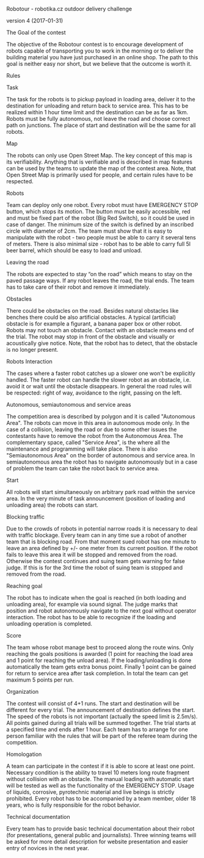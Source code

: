 Robotour - robotika.cz outdoor delivery challenge

version 4 (2017-01-31)

The Goal of the contest

The objective of the Robotour contest is to encourage development of robots
capable of transporting you to work in the morning or to deliver the building
material you have just purchased in an online shop. The path to this goal is
neither easy nor short, but we believe that the outcome is worth it.

Rules

Task

The task for the robots is to pickup payload in loading area, deliver it to
the destination for unloading and return back to service area. This has to be
realized within 1 hour time limit and the destination can be
as far as 1km. Robots must be fully autonomous, not leave the road
and choose correct path on junctions. The place of start and destination will
be the same for all robots.

Map

The robots can only use Open Street Map. The key concept of this map is its
verifiability.  Anything that is verifiable and is described in map features
can be used by the teams to update the map of the contest area. Note, that Open
Street Map is primarily used for people, and certain rules have to be
respected.

Robots

Team can deploy only one robot. Every robot must have EMERGENCY STOP button,
which stops its motion. The button must be easily accessible, red and must be
fixed part of the robot (Big Red Switch), so it could be used in case of
danger. The minimum size of the switch is defined by an inscribed circle with
diameter of 2cm. The team must show that it is easy to manipulate with the
robot - two people must be able to carry it several tens of meters. There is
also minimal size - robot has to be able to carry full 5l beer barrel, which
should be easy to load and unload.

Leaving the road

The robots are expected to stay “on the road” which means to stay on the paved
passage ways. If any robot leaves the road, the trial ends. The team has to
take care of their robot and remove it immediately.  

Obstacles 

There could be
obstacles on the road. Besides natural obstacles like benches there could be
also artificial obstacles. A typical (artificial) obstacle is for example a
figurant, a banana paper box or other robot. Robots may not touch an obstacle.
Contact with an obstacle means end of the trial. The robot may stop in front of
the obstacle and visually or acoustically give notice.  Note, that the robot
has to detect, that the obstacle is no longer present.

Robots Interaction

The cases where a faster robot catches up a slower one won't be explicitly
handled. The faster robot can handle the slower robot as an obstacle, i.e.
avoid it or wait until the obstacle disappears. In general the road rules
will be respected: right of way, avoidance to the right, passing on the left.

Autonomous, semiautonomous and service areas

The competition area is described by polygon and it is called "Autonomous
Area". The robots can move in this area in autonomous mode only. In the case of
a collision, leaving the road or due to some other issues the contestants have
to remove the robot from the Autonomous Area. The complementary space, called
"Service Area", is the where all the maintenance and programming will take
place. There is also "Semiautonomous Area" on the border of autonomous and
service area. In semiautonomous area the robot has to navigate autonomously
but in a case of problem the team can take the robot back to service area.

Start

All robots will start simultaneously on arbitrary park road within the service
area. In the very minute of task announcement (position of loading and
unloading area) the robots can start.

Blocking traffic

Due to the crowds of robots in potential narrow roads it is necessary to deal
with traffic blockage. Every team can in any time sue a robot of another team
that is blocking road. From that moment sued robot has one minute to leave an
area defined by +/- one meter from its current position. If the robot fails to
leave this area it will be stopped and removed from the road. Otherwise the
contest continues and suing team gets warning for false judge. If this is for
the 3rd time the robot of suing team is stopped and removed from the road.

Reaching goal

The robot has to indicate when the goal is reached (in both loading and
unloading area), for example via sound signal. The judge marks that position
and robot autonomously navigate to the next goal without operator interaction.
The robot has to be able to recognize if the loading and unloading operation
is completed.

Score

The team whose robot manage best to proceed along the route wins. Only reaching
the goals positions is awarded (1 point for reaching the load area and 1 point
for reaching the unload area). If the loading/unloading is done automatically
the team gets extra bonus point. Finally 1 point can be gained for return to
service area after task completion. In total the team can get maximum 5 points
per run.

Organization

The contest will consist of 4+1 runs. The start and destination will be
different for every trial. The announcement of destination defines the start.
The speed of the robots is not important (actually the speed limit is 2.5m/s).
All points gained during all trials will be summed together. The trial starts
at a specified time and ends after 1 hour. Each team has to arrange for one
person familiar with the rules that will be part of the referee team during the
competition.

Homologation

A team can participate in the contest if it is able to score at least one
point.  Necessary condition is the ability to travel 10 meters long route
fragment without collision with an obstacle. The manual loading with automatic
start will be tested as well as the functionality of the EMERGENCY STOP. Usage of
liquids, corrosive, pyrotechnic material and live beings is strictly
prohibited. Every robot has to be accompanied by a team member, older 18 years,
who is fully responsible for the robot behavior.

Technical documentation

Every team has to provide basic technical documentation about their robot (for
presentations, general public and journalists). Three winning teams will be
asked for more detail description for website presentation and easier entry of
novices in the next year.

